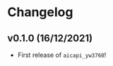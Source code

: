 # Changelog

<!--next-version-placeholder-->

## v0.1.0 (16/12/2021)

- First release of `aicapi_yw3760`!
